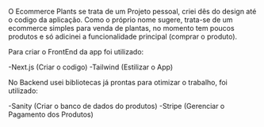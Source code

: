 O Ecommerce Plants se trata de um Projeto pessoal, criei dês do design até o codigo da aplicação. Como o próprio nome sugere, trata-se de um ecommerce simples para venda de plantas, no momento tem poucos produtos e só adicinei a funcionalidade principal (comprar o produto).

Para criar o FrontEnd da app foi utilizado:

-Next.js (Criar o codigo)
-Tailwind (Estilizar o App)

No Backend usei bibliotecas já prontas para otimizar o trabalho, foi utilizado:

-Sanity (Criar o banco de dados do produtos)
-Stripe (Gerenciar o Pagamento dos Produtos)
